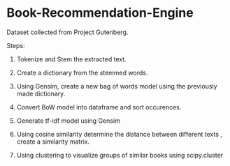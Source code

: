 # Book-Recommendation-Engine

Dataset collected from Project Gutenberg.

Steps:

1. Tokenize and Stem the extracted text.

2. Create a dictionary from the stemmed words.

3. Using Gensim, create a new bag of words model using the previously made dictionary.

4. Convert BoW model into dataframe and sort occurences.

5. Generate tf-idf model using Gensim

6. Using cosine similarity determine the distance between different texts , create a similarity matrix.

7. Using clustering to visualize groups of similar books using scipy.cluster





